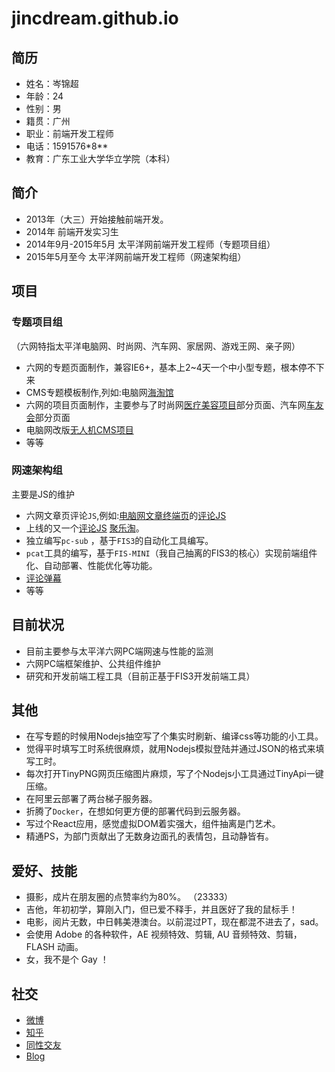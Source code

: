 # jincdream.github.io
## 简历

- 姓名：岑锦超
- 年龄：24
- 性别：男
- 籍贯：广州
- 职业：前端开发工程师
- 电话：1591576\*8\*\*
- 教育：广东工业大学华立学院（本科）

## 简介

* 2013年（大三）开始接触前端开发。
* 2014年 前端开发实习生
* 2014年9月-2015年5月 太平洋网前端开发工程师（专题项目组）
* 2015年5月至今 太平洋网前端开发工程师（网速架构组）

## 项目

### 专题项目组

（六网特指太平洋电脑网、时尚网、汽车网、家居网、游戏王网、亲子网）

- 六网的专题页面制作，兼容IE6+，基本上2~4天一个中小型专题，根本停不下来
- CMS专题模板制作,列如:电脑网[海淘馆](http://best.pconline.com.cn/haitao/jp)
- 六网的项目页面制作，主要参与了时尚网[医疗美容项目](http://plastic.pclady.com.cn/)部分页面、汽车网[车友会](http://club.pcauto.com.cn/)部分页面
- 电脑网改版[无人机CMS项目](http://drone.pconline.com.cn/)
- 等等

### 网速架构组

主要是JS的维护

- 六网文章页评论``JS``,例如:[电脑网文章终端页](http://mobile.pconline.com.cn/669/6693098.html)的[评论JS](http://js.3conline.com/pconline/common/js/cmt.js)
- 上线的又一个[评论JS](http://js.3conline.com/js/common/modules/cmt.js) [聚乐淘](http://buy.pconline.com.cn/discount/549/)。
- 独立编写`pc-sub` ，基于`FIS3`的自动化工具编写。
- `pcat`工具的编写，基于`FIS-MINI`（我自己抽离的FIS3的核心）实现前端组件化、自动部署、性能优化等功能。
- [评论弹幕](http://live.pconline.com.cn/661.html)
- 等等

## 目前状况
- 目前主要参与太平洋六网PC端网速与性能的监测
- 六网PC端框架维护、公共组件维护
- 研究和开发前端工程工具（目前正基于FIS3开发前端工具）

## 其他
- 在写专题的时候用Nodejs抽空写了个集实时刷新、编译css等功能的小工具。
- 觉得平时填写工时系统很麻烦，就用Nodejs模拟登陆并通过JSON的格式来填写工时。
- 每次打开TinyPNG网页压缩图片麻烦，写了个Nodejs小工具通过TinyApi一键压缩。
- 在阿里云部署了两台梯子服务器。
- 折腾了`Docker`，在想如何更方便的部署代码到云服务器。
- 写过个React应用，感觉虚拟DOM着实强大，组件抽离是门艺术。
- 精通PS，为部门贡献出了无数身边面孔的表情包，且动静皆有。

## 爱好、技能
- 摄影，成片在朋友圈的点赞率约为80%。 （23333）
- 吉他，年初初学，算刚入门，但已爱不释手，并且医好了我的鼠标手！
- 电影，阅片无数，中日韩美港澳台。以前混过PT，现在都混不进去了，sad。
- 会使用 Adobe 的各种软件，AE 视频特效、剪辑, AU 音频特效、剪辑，FLASH 动画。
- 女，我不是个 Gay ！

## 社交
- [微博](http://weibo.com/275727449)
- [知乎](http://www.zhihu.com/people/cen-jin-chao)
- [同性交友](https://github.com/jincdream/)
- [Blog](https://github.com/jincdream/jincdream.github.io/issues)
